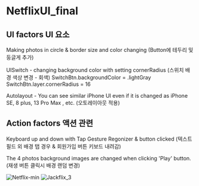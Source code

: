 # NetflixUI_final
## UI factors UI 요소

Making photos in circle & border size and color changing (Button에 테두리 및 둥글게 추가)

UISwitch - changing background color with setting cornerRadius (스위치 배경 색상 변경 - 회색)
SwitchBtn.backgroundColor = .lightGray
SwitchBtn.layer.cornerRadius = 16

Autolayout - You can see similar iPhone UI even if it is changed as iPhone SE, 8 plus, 13 Pro Max , etc. (오토레이아웃 적용)

## Action factors 액션 관련

Keyboard up and down with Tap Gesture Regonizer & button clicked (텍스트필드 외 배경 탭 경우 & 회원가입 버튼  키보드 내려감)

The 4 photos background images are changed when clicking 'Play' button. (재생 버튼 클릭시 배경 랜덤 변경)






![Netflix-min](https://user-images.githubusercontent.com/87454813/178092716-46635379-1dd5-4cc2-b0aa-6a758fcc06b4.gif)
![Jackflix_3](https://user-images.githubusercontent.com/87454813/178092725-71de1f72-1300-4711-b17c-9f5f2888874e.gif)
